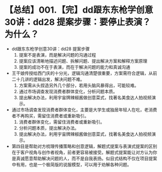 # 【总结】001.【完】dd跟东东枪学创意30讲：dd28 提案步骤：要停止表演？为什么？

-   dd跟东东枪学创意30讲：dd28 提案步骤
    1.  提案不是表演，而是解决问题的沟通过程
    2.  提案应该清晰地描述问题、拆解问题、提出解决方案和解释方案原理
    3.  提案的成功不在于表演，而在于解决问题的能力和真诚沟通
-   王干娘传授给西门庆的十分光，逻辑沟通清楚很重要，方案需符合逻辑，从前二十几讲的逻辑出发，解决问题不难。
    1.  方案需从头捏造另外几个部分，若用头脑风暴得出，可能较难。
    2.  通过市场调查发现消费者群体变化，分析问题本质。
    3.  提出解决办法，利用宇宙牌辣椒酱做创意菜式，找著名美食达人拍视频演示。
-   通过市场调查发现消费者群体变化，主要是大学生或独居年轻人在吃，老消费者不再购买，需留住消费者或重新吸引。
    1.  消费者群体变化，需留住消费者或重新吸引。
    2.  分析问题本质，提出解决办法。
    3.  提出解决办法，利用宇宙牌辣椒酱做创意菜式，找著名美食达人拍视频演示。
-   第四目是帮助对方梳理传播策略和创意逻辑，解题式提案与表演式提案的区别在于客户视角与创作者视角，前者更容易被接受。解题式提案能让对方认为你是真诚愿意帮助解决问题的人，而不是自我表扬。似目式结构不仅在项目提案中有用，也是一个极简版的说服模型，可以用于劝解各种问题。